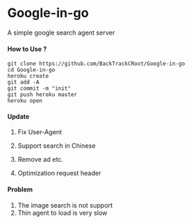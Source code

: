 # Google-in-go
A simple google search agent server

#### How to Use ?

``` shell
git clone https://github.com/BackTrackCRoot/Google-in-go
cd Google-in-go
heroku create
git add -A
git commit -m "init"
git push heroku master
heroku open
```

#### Update

1. Fix User-Agent

2. Support search in Chinese

3. Remove ad etc.

4. Optimization request header

#### Problem

1. The image search is not support
2. Thin agent to load is very slow